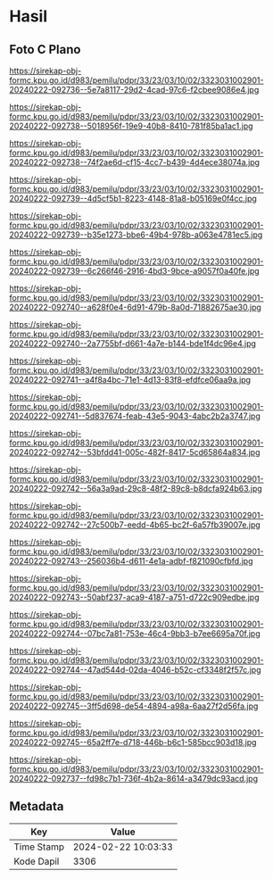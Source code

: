 # Hasil

## Foto C Plano

https://sirekap-obj-formc.kpu.go.id/d983/pemilu/pdpr/33/23/03/10/02/3323031002901-20240222-092736--5e7a8117-29d2-4cad-97c6-f2cbee9086e4.jpg

https://sirekap-obj-formc.kpu.go.id/d983/pemilu/pdpr/33/23/03/10/02/3323031002901-20240222-092738--5018956f-19e9-40b8-8410-781f85ba1ac1.jpg

https://sirekap-obj-formc.kpu.go.id/d983/pemilu/pdpr/33/23/03/10/02/3323031002901-20240222-092738--74f2ae6d-cf15-4cc7-b439-4d4ece38074a.jpg

https://sirekap-obj-formc.kpu.go.id/d983/pemilu/pdpr/33/23/03/10/02/3323031002901-20240222-092739--4d5cf5b1-8223-4148-81a8-b05169e0f4cc.jpg

https://sirekap-obj-formc.kpu.go.id/d983/pemilu/pdpr/33/23/03/10/02/3323031002901-20240222-092739--b35e1273-bbe6-49b4-978b-a063e4781ec5.jpg

https://sirekap-obj-formc.kpu.go.id/d983/pemilu/pdpr/33/23/03/10/02/3323031002901-20240222-092739--6c266f46-2916-4bd3-9bce-a9057f0a40fe.jpg

https://sirekap-obj-formc.kpu.go.id/d983/pemilu/pdpr/33/23/03/10/02/3323031002901-20240222-092740--a628f0e4-6d91-479b-8a0d-71882675ae30.jpg

https://sirekap-obj-formc.kpu.go.id/d983/pemilu/pdpr/33/23/03/10/02/3323031002901-20240222-092740--2a7755bf-d661-4a7e-b144-bde1f4dc96e4.jpg

https://sirekap-obj-formc.kpu.go.id/d983/pemilu/pdpr/33/23/03/10/02/3323031002901-20240222-092741--a4f8a4bc-71e1-4d13-83f8-efdfce06aa9a.jpg

https://sirekap-obj-formc.kpu.go.id/d983/pemilu/pdpr/33/23/03/10/02/3323031002901-20240222-092741--5d837674-feab-43e5-9043-4abc2b2a3747.jpg

https://sirekap-obj-formc.kpu.go.id/d983/pemilu/pdpr/33/23/03/10/02/3323031002901-20240222-092742--53bfdd41-005c-482f-8417-5cd65864a834.jpg

https://sirekap-obj-formc.kpu.go.id/d983/pemilu/pdpr/33/23/03/10/02/3323031002901-20240222-092742--56a3a9ad-29c8-48f2-89c8-b8dcfa924b63.jpg

https://sirekap-obj-formc.kpu.go.id/d983/pemilu/pdpr/33/23/03/10/02/3323031002901-20240222-092742--27c500b7-eedd-4b65-bc2f-6a57fb39007e.jpg

https://sirekap-obj-formc.kpu.go.id/d983/pemilu/pdpr/33/23/03/10/02/3323031002901-20240222-092743--256036b4-d611-4e1a-adbf-f821090cfbfd.jpg

https://sirekap-obj-formc.kpu.go.id/d983/pemilu/pdpr/33/23/03/10/02/3323031002901-20240222-092743--50abf237-aca9-4187-a751-d722c909edbe.jpg

https://sirekap-obj-formc.kpu.go.id/d983/pemilu/pdpr/33/23/03/10/02/3323031002901-20240222-092744--07bc7a81-753e-46c4-9bb3-b7ee6695a70f.jpg

https://sirekap-obj-formc.kpu.go.id/d983/pemilu/pdpr/33/23/03/10/02/3323031002901-20240222-092744--47ad544d-02da-4046-b52c-cf3348f2f57c.jpg

https://sirekap-obj-formc.kpu.go.id/d983/pemilu/pdpr/33/23/03/10/02/3323031002901-20240222-092745--3ff5d698-de54-4894-a98a-6aa27f2d56fa.jpg

https://sirekap-obj-formc.kpu.go.id/d983/pemilu/pdpr/33/23/03/10/02/3323031002901-20240222-092745--65a2ff7e-d718-446b-b6c1-585bcc903d18.jpg

https://sirekap-obj-formc.kpu.go.id/d983/pemilu/pdpr/33/23/03/10/02/3323031002901-20240222-092737--fd98c7b1-736f-4b2a-8614-a3479dc93acd.jpg


## Metadata

| Key        | Value               |
| ---------- | ------------------- |
| Time Stamp | 2024-02-22 10:03:33 |
| Kode Dapil | 3306                |



